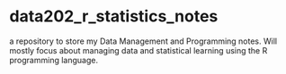 # data202_r_statistics_notes
a repository to store my Data Management and Programming notes. Will mostly focus about managing data and statistical learning using the R programming language.
